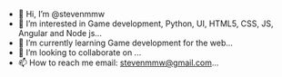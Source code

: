- 👋 Hi, I’m @stevenmmw
- 👀 I’m interested in Game development, Python, UI, HTML5, CSS, JS, Angular and Node js...
- 🌱 I’m currently learning Game development for the web...
- 💞️ I’m looking to collaborate on ...
- 📫 How to reach me email: stevenmmw@gmail.com...

<!---
stevenmmw/stevenmmw is a ✨ special ✨ repository because its `README.md` (this file) appears on your GitHub profile.
You can click the Preview link to take a look at your changes.
--->
